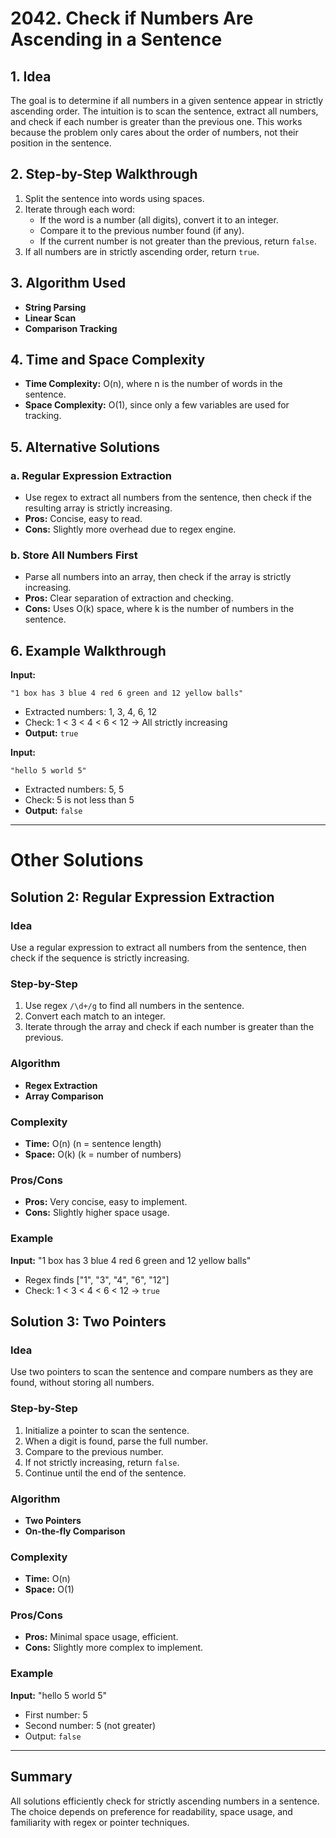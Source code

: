 # 2042. Check if Numbers Are Ascending in a Sentence

## 1. Idea
The goal is to determine if all numbers in a given sentence appear in strictly ascending order. The intuition is to scan the sentence, extract all numbers, and check if each number is greater than the previous one. This works because the problem only cares about the order of numbers, not their position in the sentence.

## 2. Step-by-Step Walkthrough
1. Split the sentence into words using spaces.
2. Iterate through each word:
   - If the word is a number (all digits), convert it to an integer.
   - Compare it to the previous number found (if any).
   - If the current number is not greater than the previous, return `false`.
3. If all numbers are in strictly ascending order, return `true`.

## 3. Algorithm Used
- **String Parsing**
- **Linear Scan**
- **Comparison Tracking**

## 4. Time and Space Complexity
- **Time Complexity:** O(n), where n is the number of words in the sentence.
- **Space Complexity:** O(1), since only a few variables are used for tracking.

## 5. Alternative Solutions
### a. Regular Expression Extraction
- Use regex to extract all numbers from the sentence, then check if the resulting array is strictly increasing.
- **Pros:** Concise, easy to read.
- **Cons:** Slightly more overhead due to regex engine.

### b. Store All Numbers First
- Parse all numbers into an array, then check if the array is strictly increasing.
- **Pros:** Clear separation of extraction and checking.
- **Cons:** Uses O(k) space, where k is the number of numbers in the sentence.

## 6. Example Walkthrough
**Input:**
```
"1 box has 3 blue 4 red 6 green and 12 yellow balls"
```
- Extracted numbers: 1, 3, 4, 6, 12
- Check: 1 < 3 < 4 < 6 < 12 → All strictly increasing
- **Output:** `true`

**Input:**
```
"hello 5 world 5"
```
- Extracted numbers: 5, 5
- Check: 5 is not less than 5
- **Output:** `false`

---

# Other Solutions

## Solution 2: Regular Expression Extraction

### Idea
Use a regular expression to extract all numbers from the sentence, then check if the sequence is strictly increasing.

### Step-by-Step
1. Use regex `/\d+/g` to find all numbers in the sentence.
2. Convert each match to an integer.
3. Iterate through the array and check if each number is greater than the previous.

### Algorithm
- **Regex Extraction**
- **Array Comparison**

### Complexity
- **Time:** O(n) (n = sentence length)
- **Space:** O(k) (k = number of numbers)

### Pros/Cons
- **Pros:** Very concise, easy to implement.
- **Cons:** Slightly higher space usage.

### Example
**Input:** "1 box has 3 blue 4 red 6 green and 12 yellow balls"
- Regex finds ["1", "3", "4", "6", "12"]
- Check: 1 < 3 < 4 < 6 < 12 → `true`

## Solution 3: Two Pointers

### Idea
Use two pointers to scan the sentence and compare numbers as they are found, without storing all numbers.

### Step-by-Step
1. Initialize a pointer to scan the sentence.
2. When a digit is found, parse the full number.
3. Compare to the previous number.
4. If not strictly increasing, return `false`.
5. Continue until the end of the sentence.

### Algorithm
- **Two Pointers**
- **On-the-fly Comparison**

### Complexity
- **Time:** O(n)
- **Space:** O(1)

### Pros/Cons
- **Pros:** Minimal space usage, efficient.
- **Cons:** Slightly more complex to implement.

### Example
**Input:** "hello 5 world 5"
- First number: 5
- Second number: 5 (not greater)
- Output: `false`

---

## Summary
All solutions efficiently check for strictly ascending numbers in a sentence. The choice depends on preference for readability, space usage, and familiarity with regex or pointer techniques.